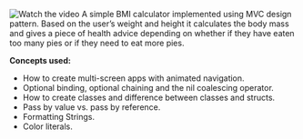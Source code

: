 ![Watch the video](https://github.com/vvaditya23/BMI-Calculator/assets/70578987/5c5c2e97-f948-434a-8950-e0e30f228124)
A simple BMI calculator implemented using MVC design pattern. 
Based on the user’s weight and height it calculates the body mass and gives a piece of health advice depending on whether if they have eaten too many pies or if they need to eat more pies.

**Concepts used:**
* How to create multi-screen apps with animated navigation.
* Optional binding, optional chaining and the nil coalescing operator.
* How to create classes and difference between classes and structs. 
* Pass by value vs. pass by reference. 
* Formatting Strings. 
* Color literals.
